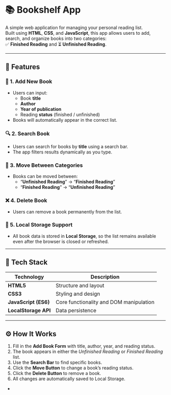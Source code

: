 # 📚 Bookshelf App

A simple web application for managing your personal reading list.  
Built using **HTML**, **CSS**, and **JavaScript**, this app allows users to add, search, and organize books into two categories:  
✅ **Finished Reading** and ⏳ **Unfinished Reading**.

---

## 🚀 Features

### 📝 1. Add New Book
- Users can input:
  - Book **title**
  - **Author**
  - **Year of publication**
  - Reading **status** (finished / unfinished)
- Books will automatically appear in the correct list.

### 🔍 2. Search Book
- Users can search for books by **title** using a search bar.
- The app filters results dynamically as you type.

### 🔄 3. Move Between Categories
- Books can be moved between:
  - “**Unfinished Reading**” → “**Finished Reading**”
  - “**Finished Reading**” → “**Unfinished Reading**”

### ❌ 4. Delete Book
- Users can remove a book permanently from the list.

### 💾 5. Local Storage Support
- All book data is stored in **Local Storage**, so the list remains available even after the browser is closed or refreshed.

---

## 🧩 Tech Stack

| Technology | Description |
|-------------|-------------|
| **HTML5** | Structure and layout |
| **CSS3** | Styling and design |
| **JavaScript (ES6)** | Core functionality and DOM manipulation |
| **LocalStorage API** | Data persistence |

---

## ⚙️ How It Works

1. Fill in the **Add Book Form** with title, author, year, and reading status.  
2. The book appears in either the *Unfinished Reading* or *Finished Reading* list.  
3. Use the **Search Bar** to find specific books.  
4. Click the **Move Button** to change a book’s reading status.  
5. Click the **Delete Button** to remove a book.  
6. All changes are automatically saved to Local Storage.

-

